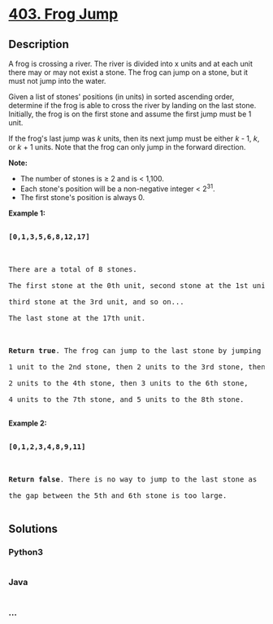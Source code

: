 # [403. Frog Jump](https://leetcode.com/problems/frog-jump)

## Description
<p>A frog is crossing a river. The river is divided into x units and at each unit there may or may not exist a stone. The frog can jump on a stone, but it must not jump into the water.</p>

<p>Given a list of stones' positions (in units) in sorted ascending order, determine if the frog is able to cross the river by landing on the last stone. Initially, the frog is on the first stone and assume the first jump must be 1 unit.
</p>

<p>If the frog's last jump was <i>k</i> units, then its next jump must be either <i>k</i> - 1, <i>k</i>, or <i>k</i> + 1 units. Note that the frog can only jump in the forward direction.</p>

<p><b>Note:</b>
<ul>
<li>The number of stones is &ge; 2 and is < 1,100.</li>
<li>Each stone's position will be a non-negative integer < 2<sup>31</sup>.</li>
<li>The first stone's position is always 0.</li>
</ul>
</p>

<p><b>Example 1:</b>
<pre>
<b>[0,1,3,5,6,8,12,17]</b>

There are a total of 8 stones.
The first stone at the 0th unit, second stone at the 1st unit,
third stone at the 3rd unit, and so on...
The last stone at the 17th unit.

<b>Return true</b>. The frog can jump to the last stone by jumping 
1 unit to the 2nd stone, then 2 units to the 3rd stone, then 
2 units to the 4th stone, then 3 units to the 6th stone, 
4 units to the 7th stone, and 5 units to the 8th stone.
</pre>
</p>

<p><b>Example 2:</b>
<pre>
<b>[0,1,2,3,4,8,9,11]</b>

<b>Return false</b>. There is no way to jump to the last stone as 
the gap between the 5th and 6th stone is too large.
</pre>
</p>


## Solutions


### Python3

```python

```

### Java

```java

```

### ...
```

```
